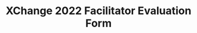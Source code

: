 ---
title: XChange 2022 Facilitator Evaluation Form
redirect_to: https://docs.google.com/forms/d/e/1FAIpQLScdbxP5Bq656nTFkjWC-Y14i57eaqgUoeOsj-LoLqIPerboiw/viewform?usp=sf_link
redirect_from: 
  - /XChange2022FaciEvals
  - /xchange2022facievals
---